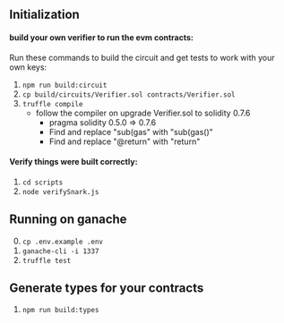 ## Initialization

#### build your own verifier to run the evm contracts:
Run these commands to build the circuit and get tests to work with your own keys:
1. `npm run build:circuit`
2. `cp build/circuits/Verifier.sol contracts/Verifier.sol`
3. `truffle compile`
    - follow the compiler on upgrade Verifier.sol to solidity 0.7.6
        - pragma solidity 0.5.0 => 0.7.6
        - Find and replace "sub(gas" with "sub(gas()"
        - Find and replace "@return" with "return"

#### Verify things were built correctly:

1. `cd scripts`
2. `node verifySnark.js`

## Running on ganache

0. `cp .env.example .env`
1. `ganache-cli -i 1337`
2. `truffle test`

## Generate types for your contracts

1. `npm run build:types`


